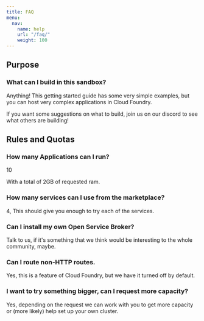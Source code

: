 ```yaml
---
title: FAQ
menu:
  nav:
    name: help
    url: "/faq/"
    weight: 100
---
```


## Purpose

### What can I build in this sandbox?

Anything! This getting started guide has some very simple examples, but you can host very complex applications in Cloud Foundry.

If you want some suggestions on what to build, join us on our discord to see what others are building!



## Rules and Quotas

### How many Applications can I run?
10

With a total of 2GB of requested ram.

### How many services can I use from the marketplace?

4, This should give you enough to try each of the services.


### Can I install my own Open Service Broker? 

Talk to us, if it's something that we think would be interesting to the whole community, maybe.

### Can I route non-HTTP routes. 

Yes, this is a feature of Cloud Foundry, but we have it turned off by default.

### I want to try something bigger, can I request more capacity?

Yes, depending on the request we can work with you to get more capacity or (more likely) help set up your own cluster.

